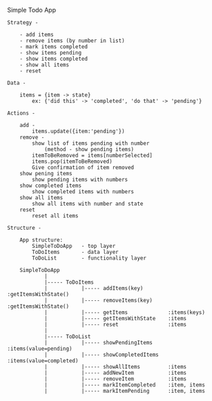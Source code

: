 Simple Todo App

    Strategy -
        
        - add items
        - remove items (by number in list)
        - mark items completed
        - show items pending
        - show items completed
        - show all items
        - reset
    
    Data -
        
        items = {item -> state}
            ex: {'did this' -> 'completed', 'do that' -> 'pending'}
            
    Actions -
    
        add -
            items.update({item:'pending'})
        remove -
            show list of items pending with number
                (method - show pending items)
            itemToBeRemoved = items[numberSelected]
            items.pop(itemToBeRemoved)
            Give confirmation of item removed
        show pening items
            show pending items with numbers
        show completed items
            show completed items with numbers
        show all items
            show all items with number and state
        reset
            reset all items

    Structure -

        App structure: 
            SimpleToDoApp   - top layer
            ToDoItems       - data layer
            ToDoList        - functionality layer

        SimpleToDoApp
                |
                |----- ToDoItems
                |           |----- addItems(key)        :getItemsWithState()
                |           |----- removeItems(key)     :getItemsWithState()
                |           |----- getItems             :items(keys)
                |           |----- getItemsWithState    :items
                |           |----- reset                :items
                |
                |----- ToDoList
                |           |----- showPendingItems     :items(value=pending)
                |           |----- showCompletedItems   :items(value=completed)
                |           |----- showAllItems         :items
                |           |----- addNewItem           :items
                |           |----- removeItem           :items
                |           |----- markItemCompleted    :item, items
                |           |----- markItemPending      :item, items
        
